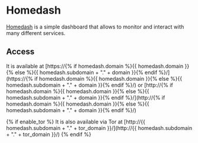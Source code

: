 # Homedash

[Homedash](https://lamarios.github.io/Homedash2/) is a simple dashboard that allows to monitor and interact with many different services.

## Access

It is available at [https://{% if homedash.domain %}{{ homedash.domain }}{% else %}{{ homedash.subdomain + "." + domain }}{% endif %}/](https://{% if homedash.domain %}{{ homedash.domain }}{% else %}{{ homedash.subdomain + "." + domain }}{% endif %}/) or [http://{% if homedash.domain %}{{ homedash.domain }}{% else %}{{ homedash.subdomain + "." + domain }}{% endif %}/](http://{% if homedash.domain %}{{ homedash.domain }}{% else %}{{ homedash.subdomain + "." + domain }}{% endif %}/)

{% if enable_tor %}
It is also available via Tor at [http://{{ homedash.subdomain + "." + tor_domain }}/](http://{{ homedash.subdomain + "." + tor_domain }}/)
{% endif %}
